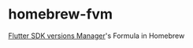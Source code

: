 # homebrew-fvm
[Flutter SDK versions Manager](https://github.com/dashixiong91/fvm)'s Formula in Homebrew

